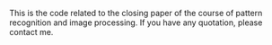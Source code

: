 This is the code related to the closing paper of the course of pattern recognition and image processing. If you have any quotation, please contact me.
